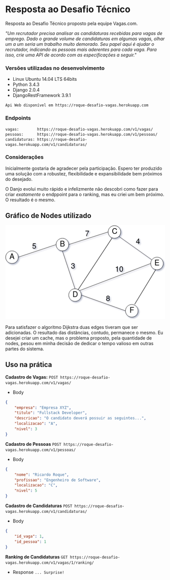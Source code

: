 # Resposta ao Desafio Técnico
Resposta ao Desafio Técnico proposto pela equipe Vagas.com.

_"Um recrutador precisa analisar as candidaturas recebidas para vagas de emprego. Dado o grande volume de candidaturas em algumas vagas, olhar um a um seria um trabalho muito demorado. Seu papel aqui é ajudar o recrutador, indicando as pessoas mais aderentes para cada vaga. Para isso, crie uma API de acordo com as especificações a seguir."_

### Versões utilizadas no desenvolvimento
* Linux Ubuntu 14.04 LTS 64bits
* Python 3.4.3
* Django 2.0.4
* DjangoRestFramework 3.9.1

```
Api Web disponível em https://roque-desafio-vagas.herokuapp.com
```

### Endpoints
```
vagas:        https://roque-desafio-vagas.herokuapp.com/v1/vagas/
pessoas:      https://roque-desafio-vagas.herokuapp.com/v1/pessoas/
candidaturas: https://roque-desafio-vagas.herokuapp.com/v1/candidaturas/
```

### Considerações
Inicialmente gostaria de agradecer pela participação. Espero ter produzido uma solução com a robustez, flexibilidade e expansibilidade bem próximos do desejado.

O Danjo evolui muito rápido e infelizmente não descobri como fazer para criar *exatamente* o endppoint para o ranking, mas eu criei um bem próximo. O resultado é o mesmo.

## Gráfico de Nodes utilizado
![](./bak/graph.png)

Para satisfazer o algoritmo Dijkstra duas edges tiveram que ser adicionadas. O resultado das distâncias, contudo, permanece o mesmo. Eu desejei criar um cache, mas o problema proposto, pela quantidade de nodes, pesou em minha decisão de dedicar o tempo valioso em outras partes do sistema.

## Uso na prática

**Cadastro de Vagas:**
```POST https://roque-desafio-vagas.herokuapp.com/v1/vagas/```
* Body
```json
{
    "empresa": "Empresa XYZ",
    "titulo": "Fullstack Developer",
    "descricao": "O candidato deverá possuir as seguintes...",
    "localizacao": "A",
    "nivel": 3
}
```
**Cadastro de Pessoas**
```POST https://roque-desafio-vagas.herokuapp.com/v1/pessoas/```
* Body
```json
{
    "nome": "Ricardo Roque",
    "profissao": "Engenheiro de Software",
    "localizacao": "C",
    "nivel": 5
}
```
**Cadastro de Candidaturas**
```POST https://roque-desafio-vagas.herokuapp.com/v1/candidaturas/```
* Body
```json
{
    "id_vaga": 1,
    "id_pessoa": 1
}
```
**Ranking de Candidaturas**
```GET https://roque-desafio-vagas.herokuapp.com/v1/vagas/1/ranking/```
* Response
```... Surprise!```
